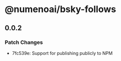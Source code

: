 # @numenoai/bsky-follows

## 0.0.2

### Patch Changes

- 7fc539e: Support for publishing publicly to NPM
